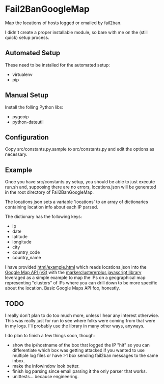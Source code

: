 Fail2BanGoogleMap
=================

Map the locations of hosts logged or emailed by fail2ban.

I didn't create a proper installable module, so bare with me on the (still
quick) setup process.

Automated Setup
---------------

These need to be installed for the automated setup:
* virtualenv
* pip

Manual Setup
-------------

Install the folling Python libs:
* pygeoip
* python-dateutil

Configuration
-------------

Copy src/constants.py.sample to src/constants.py and edit the options as
necessary.


Example
-------

Once you have src/constants.py setup, you should be able to just execute run.sh
and, supposing there are no errors, locations.json will be generated in the
root directory of Fail2BanGoogleMap.

The locations.json sets a variable 'locations' to an array of dictionaries
containing location info about each IP parsed.

The dictionary has the following keys:
* ip
* date
* latitude
* longitude
* city
* country_code
* country_name

I have provided [html/example.html](https://github.com/LyleScott/Fail2BanGoogleMap/blob/master/html/example.html)
which reads locations.json into the [Google Map API (v3)](https://developers.google.com/maps/documentation/javascript/) with the
[markerclustererplus javascript library](http://google-maps-utility-library-v3.googlecode.com/svn/trunk/markerclustererplus/)
leveraged as a simple example to map the IPs on a geographical map representing
"clusters" of IPs where you can drill down to be more specific about the
location. Basic Google Maps API foo, honestly.

TODO
----

I really don't plan to do too much more, unless I hear any interest otherwise.
This was really just for run to see where folks were coming from that were in
my logs. I'll probably use the library in many other ways, anyways.

I do plan to finish a few things soon, though:
* show the ip/hostname of the box that logged the IP "hit" so you can
differentiate which box was getting attacked if you wanted to use multiple
log files or have >1 box sending fail2ban messages to the same inbox.
* make the infowindow look better.
* finish log parsing since email parsing it the only parser that works.
* unittests... because engineering.
